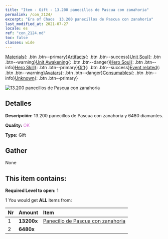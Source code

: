 ```yaml
---
title: "Item - Gift - 13.200 panecillos de Pascua con zanahoria"
permalink: /con_2124/
excerpt: "Era of Chaos  13.200 panecillos de Pascua con zanahoria"
last_modified_at: 2021-07-27
locale: es
ref: "con_2124.md"
toc: false
classes: wide
---
```

 [Materials](/ItemsES/){: .btn .btn--primary}[Artifacts](/ItemsES/Artifacts/){: .btn .btn--success}[Unit Soul](/ItemsES/UnitSoul/){: .btn .btn--warning}[Unit Awakening](/ItemsES/UnitAwakening/){: .btn .btn--danger}[Hero Soul](/ItemsES/HeroSoul/){: .btn .btn--info}[Hero Skill](/ItemsES/HeroSkill/){: .btn .btn--primary}[Gift](/ItemsES/Gift/){: .btn .btn--success}[Event related](/ItemsES/Events/){: .btn .btn--warning}[Avatars](/ItemsES/Avatars/){: .btn .btn--danger}[Consumables](/ItemsES/Consumables/){: .btn .btn--info}[Unknown](/ItemsES/Unknown/){: .btn .btn--primary}

 ![13.200 panecillos de Pascua con zanahoria](/images/t/i_907591.png)

## Detalles
 **Descripción:** 13.200 panecillos de Pascua con zanahoria y 6480 diamantes.

 **Quality:** <span style="color: #DA70D6">OK</span>

 **Type:** Gift

## Gather

  None

## This item contains:

 **Required Level to open:** 1

 1 You would get **ALL** items  from:

  | Nr | Amount |     Item    |
  |:---|:-------|:------------|
  | 1 |  **13200x** | [Panecillo de Pascua con zanahoria](/ItemsES/con_2119/) |  | 
  | 2 |  **6480x** | <i class="fas fa-gem"/> |  | 
